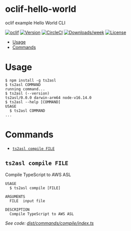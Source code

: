 oclif-hello-world
=================

oclif example Hello World CLI

[![oclif](https://img.shields.io/badge/cli-oclif-brightgreen.svg)](https://oclif.io)
[![Version](https://img.shields.io/npm/v/oclif-hello-world.svg)](https://npmjs.org/package/oclif-hello-world)
[![CircleCI](https://circleci.com/gh/oclif/hello-world/tree/main.svg?style=shield)](https://circleci.com/gh/oclif/hello-world/tree/main)
[![Downloads/week](https://img.shields.io/npm/dw/oclif-hello-world.svg)](https://npmjs.org/package/oclif-hello-world)
[![License](https://img.shields.io/npm/l/oclif-hello-world.svg)](https://github.com/oclif/hello-world/blob/main/package.json)

<!-- toc -->
* [Usage](#usage)
* [Commands](#commands)
<!-- tocstop -->
# Usage
<!-- usage -->
```sh-session
$ npm install -g ts2asl
$ ts2asl COMMAND
running command...
$ ts2asl (--version)
ts2asl/0.0.0 darwin-arm64 node-v16.14.0
$ ts2asl --help [COMMAND]
USAGE
  $ ts2asl COMMAND
...
```
<!-- usagestop -->
# Commands
<!-- commands -->
* [`ts2asl compile FILE`](#ts2asl-compile-file)

## `ts2asl compile FILE`

Compile TypeScript to AWS ASL

```
USAGE
  $ ts2asl compile [FILE]

ARGUMENTS
  FILE  input file

DESCRIPTION
  Compile TypeScript to AWS ASL
```

_See code: [dist/commands/compile/index.ts](https://github.com/Stedi/ts2asl/blob/v0.0.0/dist/commands/compile/index.ts)_
<!-- commandsstop -->
